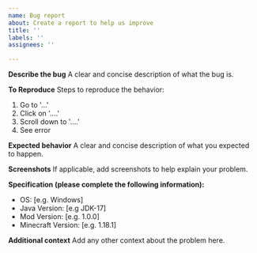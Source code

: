 ```yaml
---
name: Bug report
about: Create a report to help us improve
title: ''
labels: ''
assignees: ''

---
```


**Describe the bug**
A clear and concise description of what the bug is.

**To Reproduce**
Steps to reproduce the behavior:
1. Go to '...'
2. Click on '....'
3. Scroll down to '....'
4. See error

**Expected behavior**
A clear and concise description of what you expected to happen.

**Screenshots**
If applicable, add screenshots to help explain your problem.

**Specification (please complete the following information):**
 - OS: [e.g. Windows]
 - Java Version: [e.g JDK-17]
 - Mod Version: [e.g. 1.0.0]
 - Minecraft Version: [e.g. 1.18.1]

**Additional context**
Add any other context about the problem here.
